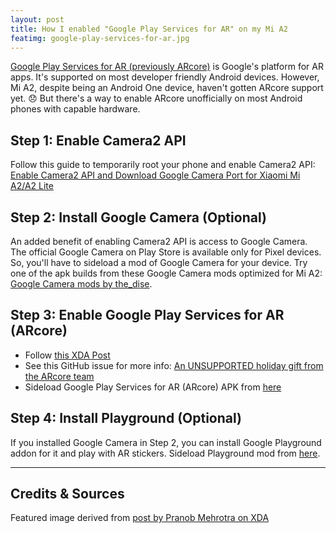 ```yaml
---
layout: post
title: How I enabled "Google Play Services for AR" on my Mi A2
featimg: google-play-services-for-ar.jpg
---
```


[Google Play Services for AR (previously ARcore)](https://developers.google.com/ar/discover) is Google's platform for AR apps. It's supported on most developer friendly Android devices. However, Mi A2, despite being an Android One device, haven't gotten ARcore support yet. :disappointed: But there's a way to enable ARcore unofficially on most Android phones with capable hardware.

Step 1: Enable Camera2 API
-------------
Follow this guide to temporarily root your phone and enable Camera2 API: [Enable Camera2 API and Download Google Camera Port for Xiaomi Mi A2/A2 Lite](https://www.thecustomdroid.com/enable-camera2-api-xiaomi-mi-a2-lite-guide/)

Step 2: Install Google Camera (Optional)
-------------
An added benefit of enabling Camera2 API is access to Google Camera. The official Google Camera on Play Store is available only for Pixel devices. So, you'll have to sideload a mod of Google Camera for your device. Try one of the apk builds from these Google Camera mods optimized for Mi A2: [Google Camera mods by the_dise](https://www.celsoazevedo.com/files/android/google-camera/dev-the_dise/).

Step 3: Enable Google Play Services for AR (ARcore)
-------------
- Follow [this XDA Post](https://forum.xda-developers.com/nubia-z17-mini/themes/arcore-lineage-8-z17-mini-t3845740#2)
- See this GitHub issue for more info: [An UNSUPPORTED holiday gift from the ARcore team](https://github.com/tomthecarrot/arcore-for-all/issues/139#issuecomment-466587565)
- Sideload Google Play Services for AR (ARcore) APK from [here](https://www.apkmirror.com/apk/google-inc/arcore/)

Step 4: Install Playground (Optional)
-------------
If you installed Google Camera in Step 2, you can install Google Playground addon for it and play with AR stickers. Sideload Playground mod from [here](https://www.celsoazevedo.com/files/android/google-camera/ar/).

---

## Credits & Sources
Featured image derived from [post by Pranob Mehrotra on XDA](https://www.xda-developers.com/google-play-services-for-ar-supports-motorola-edge-realme-6-samsung-galaxy-a31-41-sony-xperia-1-ii/)
